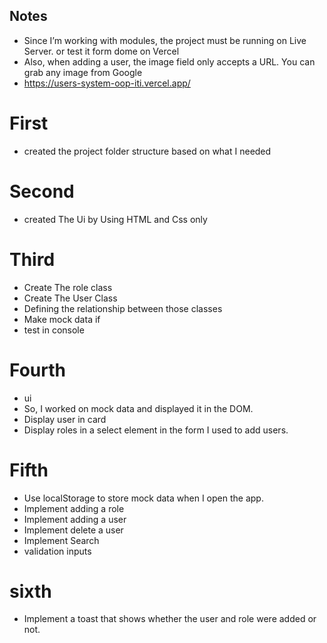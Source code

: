 ## Notes

- Since I’m working with modules, the project must be running on Live Server. or test it form dome on Vercel
- Also, when adding a user, the image field only accepts a URL. You can grab any image from Google
- https://users-system-oop-iti.vercel.app/

# First

- created the project folder structure based on what I needed

# Second

- created The Ui by Using HTML and Css only

# Third

- Create The role class
- Create The User Class
- Defining the relationship between those classes
- Make mock data if
- test in console

# Fourth

- ui
- So, I worked on mock data and displayed it in the DOM.
- Display user in card
- Display roles in a select element in the form I used to add users.

# Fifth

- Use localStorage to store mock data when I open the app.
- Implement adding a role
- Implement adding a user
- Implement delete a user
- Implement Search
- validation inputs

# sixth

- Implement a toast that shows whether the user and role were added or not.
